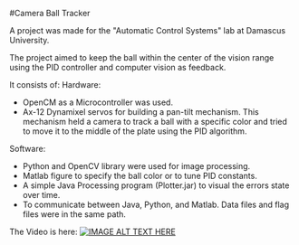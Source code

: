 #Camera Ball Tracker

A project was made for the "Automatic Control Systems" lab at Damascus University.

The project aimed to keep the ball within the center of the vision range using the PID controller and computer vision as feedback.

It consists of:
Hardware:
- OpenCM as a Microcontroller was used.
- Ax-12 Dynamixel servos for building a pan-tilt mechanism. This mechanism held a camera to track a ball with a specific color and tried to move it to the middle of the plate using the PID algorithm.

Software:
- Python and OpenCV library were used for image processing.
- Matlab figure to specify the ball color or to tune PID constants.
- A simple Java Processing program (Plotter.jar) to visual the errors state over time.
- To communicate between Java, Python, and Matlab. Data files and flag files were in the same path.

The Video is here:
[![IMAGE ALT TEXT HERE](https://www.iconfinder.com/icons/4102578/download/png/48)](https://youtu.be/6jPBWti7ggk)

